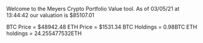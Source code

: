 Welcome to the Meyers Crypto Portfolio Value tool. 
As of 03/05/21 at 13:44:42 our valuation is $85107.01 

BTC Price = $48942.48
 ETH Price = $1531.34
BTC Holdings = 0.98BTC
 ETH holdings = 24.255477532ETH 
